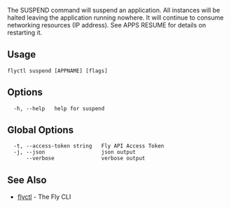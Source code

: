 The SUSPEND command will suspend an application.
All instances will be halted leaving the application running nowhere.
It will continue to consume networking resources (IP address). See APPS RESUME
for details on restarting it.


## Usage
~~~
flyctl suspend [APPNAME] [flags]
~~~

## Options

~~~
  -h, --help   help for suspend
~~~

## Global Options

~~~
  -t, --access-token string   Fly API Access Token
  -j, --json                  json output
      --verbose               verbose output
~~~

## See Also

* [flyctl](/docs/flyctl/help/)	 - The Fly CLI


